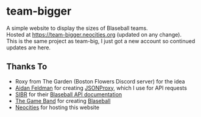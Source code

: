 # team-bigger
A simple website to display the sizes of Blaseball teams. \
Hosted at https://team-bigger.neocities.org (updated on any change). \
This is the same project as team-big,
I just got a new account so continued updates are here.

## Thanks To
* Roxy from The Garden (Boston Flowers Discord server) for the idea
* [Aidan Feldman](https://api.afeld.me) for creating [JSONProxy](https://jsonp.afeld.me), which I use for API requests
* [SIBR](https://sibr.dev) for their [Blaseball API documentation](https://github.com/Society-for-Internet-Blaseball-Research/blaseball-api-spec)
* [The Game Band](https://thegameband.com) for creating [Blaseball](https://blaseball.com)
* [Neocities](https://neocities.org) for hosting this website
